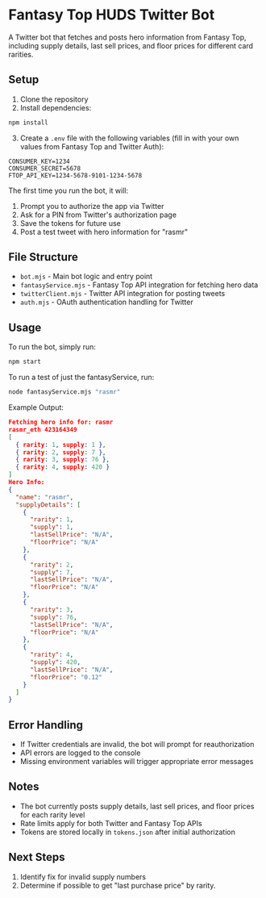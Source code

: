 # Fantasy Top HUDS Twitter Bot

A Twitter bot that fetches and posts hero information from Fantasy Top, including supply details, last sell prices, and floor prices for different card rarities.

## Setup

1. Clone the repository
2. Install dependencies:

```bash
npm install
```

3. Create a `.env` file with the following variables (fill in with your own values from Fantasy Top and Twitter Auth):

```
CONSUMER_KEY=1234
CONSUMER_SECRET=5678
FTOP_API_KEY=1234-5678-9101-1234-5678
```

The first time you run the bot, it will:
1. Prompt you to authorize the app via Twitter
2. Ask for a PIN from Twitter's authorization page
3. Save the tokens for future use
4. Post a test tweet with hero information for "rasmr"

## File Structure

- `bot.mjs` - Main bot logic and entry point
- `fantasyService.mjs` - Fantasy Top API integration for fetching hero data
- `twitterClient.mjs` - Twitter API integration for posting tweets
- `auth.mjs` - OAuth authentication handling for Twitter

## Usage
To run the bot, simply run:
```bash
npm start
```
To run a test of just the fantasyService, run:
```bash
node fantasyService.mjs "rasmr"
```

Example Output:
```json
Fetching hero info for: rasmr
rasmr_eth 423164349
[
  { rarity: 1, supply: 1 },
  { rarity: 2, supply: 7 },
  { rarity: 3, supply: 76 },
  { rarity: 4, supply: 420 }
]
Hero Info:
{
  "name": "rasmr",
  "supplyDetails": [
    {
      "rarity": 1,
      "supply": 1,
      "lastSellPrice": "N/A",
      "floorPrice": "N/A"
    },
    {
      "rarity": 2,
      "supply": 7,
      "lastSellPrice": "N/A",
      "floorPrice": "N/A"
    },
    {
      "rarity": 3,
      "supply": 76,
      "lastSellPrice": "N/A",
      "floorPrice": "N/A"
    },
    {
      "rarity": 4,
      "supply": 420,
      "lastSellPrice": "N/A",
      "floorPrice": "0.12"
    }
  ]
}
```

## Error Handling

- If Twitter credentials are invalid, the bot will prompt for reauthorization
- API errors are logged to the console
- Missing environment variables will trigger appropriate error messages

## Notes

- The bot currently posts supply details, last sell prices, and floor prices for each rarity level
- Rate limits apply for both Twitter and Fantasy Top APIs
- Tokens are stored locally in `tokens.json` after initial authorization

## Next Steps
1. Identify fix for invalid supply numbers
2. Determine if possible to get "last purchase price" by rarity.
